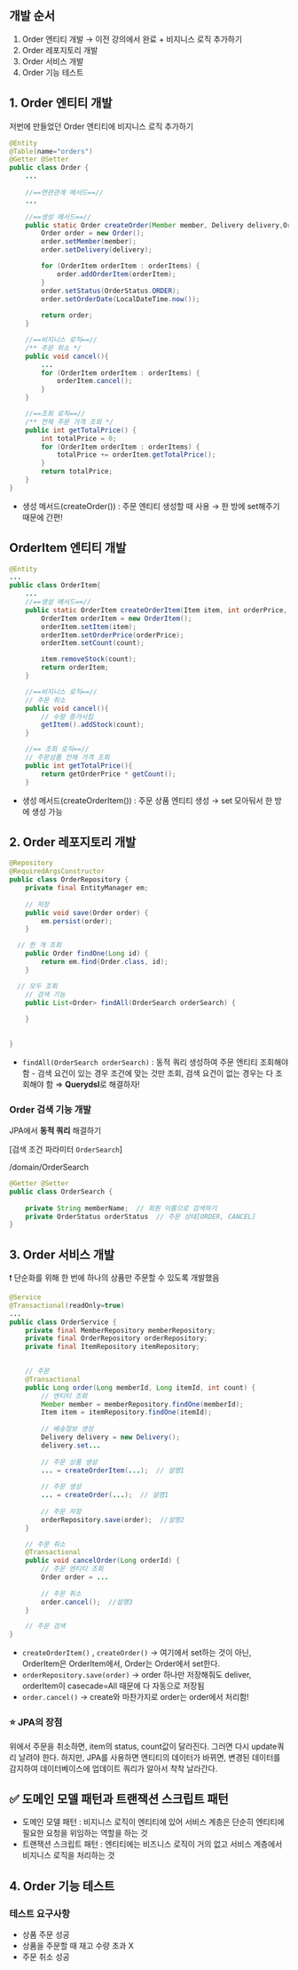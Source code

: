 ## 개발 순서

1. Order 엔티티 개발 → 이전 강의에서 완료 + 비지니스 로직 추가하기 
2. Order 레포지토리 개발
3. Order 서비스 개발
4. Order 기능 테스트 

## 1. Order 엔티티 개발

저번에 만들었던 Order 엔티티에 비지니스 로직 추가하기

```java
@Entity
@Table(name="orders")
@Getter @Setter
public class Order { 
	...
	
	//==연관관계 메서드==//
	...

	//==생성 메서드==//
	public static Order createOrder(Member member, Delivery delivery,OrderItem... orderItems) {
		Order order = new Order();
		order.setMember(member);
		order.setDelivery(delivery);

		for (OrderItem orderItem : orderItems) {
			order.addOrderItem(orderItem);
		}
		order.setStatus(OrderStatus.ORDER);
		order.setOrderDate(LocalDateTime.now());
		
		return order;
	}

	//==비지니스 로직==//
	/** 주문 취소 */
	public void cancel(){
		...
		for (OrderItem orderItem : orderItems) {
			orderItem.cancel();
		}
	}

	//==조회 로직==//
	/** 전체 주문 가격 조회 */
	public int getTotalPrice() {
		int totalPrice = 0;
		for (OrderItem orderItem : orderItems) {
			totalPrice += orderItem.getTotalPrice();
		}
		return totalPrice;
	}
}
```

- 생성 메서드(createOrder()) : 주문 엔티티 생성할 때 사용 → 한 방에 set해주기 때문에 간편!

## OrderItem 엔티티 개발

```java
@Entity
...
public class OrderItem{
	...
	//==생성 메서드==//
	public static OrderItem createOrderItem(Item item, int orderPrice, int count){
		OrderItem orderItem = new OrderItem();
		orderItem.setItem(item);
		orderItem.setOrderPrice(orderPrice);
		orderItem.setCount(count);

		item.removeStock(count);
		return orderItem;
	}

	//==비지니스 로직==//
	// 주문 취소
	public void cancel(){
		// 수량 증가시킴 
		getItem().addStock(count);
	}

	//== 조회 로직==//
	// 주문상품 전체 가격 조회
	public int getTotalPrice(){
		return getOrderPrice * getCount();
	}
```

- 생성 메서드(createOrderItem()) : 주문 상품 엔티티 생성 → set 모아둬서 한 방에 생성 가능

## 2. Order 레포지토리 개발

```java
@Repository
@RequiredArgsConstructor
public class OrderRepository {
	private final EntityManager em;
	
	// 저장 
	public void save(Order order) {
		em.persist(order);
	}

  // 한 개 조회 
	public Order findOne(Long id) {
		return em.find(Order.class, id);
	}

  // 모두 조회 
	// 검색 기능 
	public List<Order> findAll(OrderSearch orderSearch) {
	
	}
	
	
}
```

- `findAll(OrderSearch orderSearch)` : 동적 쿼리 생성하여 주문 엔티티 조회해야 함 - 검색 요건이 있는 경우 조건에 맞는 것만 조회, 검색 요건이 없는 경우는 다 조회해야 함 ⇒ **Querydsl**로 해결하자!

### Order 검색 기능 개발

JPA에서 **동적 쿼리** 해결하기 

[검색 조건 파라미터 `OrderSearch`]

/domain/OrderSearch

```java
@Getter @Setter
public class OrderSearch { 
	
	private String memberName;  // 회원 이름으로 검색하기 
	private OrderStatus orderStatus  // 주문 상태[ORDER, CANCEL]
}
```

## 3. Order 서비스 개발

❗ 단순화를 위해 한 번에 하나의 상품만 주문할 수 있도록 개발했음 

```java
@Service
@Transactional(readOnly=true)
...
public class OrderService {
	private final MemberRepository memberRepository;
	private final OrderRepository orderRepository;
	private final ItemRepository itemRepository;
	

	// 주문
	@Transactional
	public Long order(Long memberId, Long itemId, int count) {
		// 엔티티 조회
		Member member = memberRepository.findOne(memberId);
		Item item = itemRepository.findOne(itemId);
		
		// 배송정보 생성
		Delivery delivery = new Delivery();
		delivery.set...
		
		// 주문 상품 생성
		... = createOrderItem(...);  // 설명1
		
		// 주문 생성
		... = createOrder(...);  // 설명1
		
		// 주문 저장 
		orderRepository.save(order);  //설명2
	}

	// 주문 취소
	@Transactional
	public void cancelOrder(Long orderId) { 
		// 주문 엔티티 조회 
		Order order = ...
		
		// 주문 취소 
		order.cancel();  //설명3
	}

	// 주문 검색 
}
```

- `createOrderItem()` , `createOrder()` → 여기에서 set하는 것이 아닌, OrderItem은 OrderItem에서, Order는 Order에서 set한다.
- `orderRepository.save(order)` → order 하나만 저장해줘도 deliver, orderItem이 casecade=All 때문에 다 자동으로 저장됨
- `order.cancel()` → create와 마찬가지로 order는 order에서 처리함!

### ⭐ JPA의 장점

위에서 주문을 취소하면, item의 status, count값이 달라진다. 그러면 다시 update쿼리 날려야 한다. 하지만, JPA를 사용하면 엔티티의 데이터가 바뀌면, 변경된 데이터를 감지하여 데이터베이스에 업데이트 쿼리가 알아서 착착 날라간다. 

## ✅ 도메인 모델 패턴과 트랜잭션 스크립트 패턴

- 도메인 모델 패턴 : 비지니스 로직이 엔티티에 있어 서비스 계층은 단순히 엔티티에 필요한 요청을 위임하는 역할을 하는 것
- 트랜잭션 스크립트 패턴 : 엔티티에는 비즈니스 로직이 거의 없고 서비스 계층에서 비지니스 로직을 처리하는 것

## 4. Order 기능 테스트

### 테스트 요구사항

- 상품 주문 성공
- 상품을 주문할 때 재고 수량 초과 X
- 주문 취소 성공
